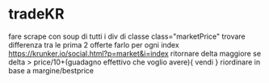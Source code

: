 # tradeKR
fare scrape con soup di tutti i div di classe
class="marketPrice"
trovare differenza tra le prima 2 offerte
farlo per ogni index
https://krunker.io/social.html?p=market&i=index
ritornare delta maggiore
se delta > price/10+(guadagno effettivo che voglio avere){
	vendi
}
riordinare in base a margine/bestprice
